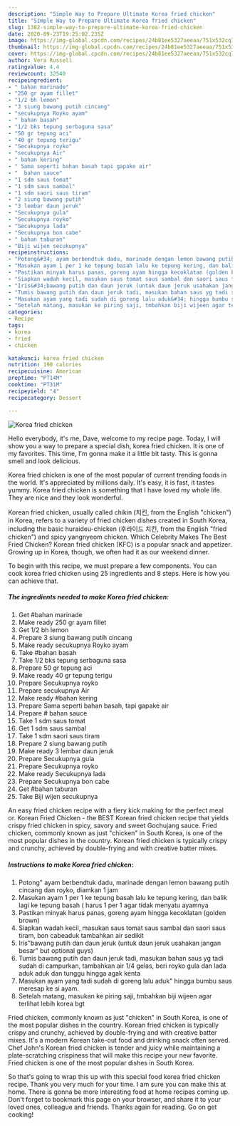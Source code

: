 ```yaml
---
description: "Simple Way to Prepare Ultimate Korea fried chicken"
title: "Simple Way to Prepare Ultimate Korea fried chicken"
slug: 1382-simple-way-to-prepare-ultimate-korea-fried-chicken
date: 2020-09-23T19:25:02.235Z
image: https://img-global.cpcdn.com/recipes/24b81ee5327aeeaa/751x532cq70/korea-fried-chicken-foto-resep-utama.jpg
thumbnail: https://img-global.cpcdn.com/recipes/24b81ee5327aeeaa/751x532cq70/korea-fried-chicken-foto-resep-utama.jpg
cover: https://img-global.cpcdn.com/recipes/24b81ee5327aeeaa/751x532cq70/korea-fried-chicken-foto-resep-utama.jpg
author: Vera Russell
ratingvalue: 4.4
reviewcount: 32540
recipeingredient:
- " bahan marinade"
- "250 gr ayam fillet"
- "1/2 bh lemon"
- "3 siung bawang putih cincang"
- "secukupnya Royko ayam"
- " bahan basah"
- "1/2 bks tepung serbaguna sasa"
- "50 gr tepung aci"
- "40 gr tepung terigu"
- "Secukupnya royko"
- "secukupnya Air"
- " bahan kering"
- " Sama seperti bahan basah tapi gapake air"
- "  bahan sauce"
- "1 sdm saus tomat"
- "1 sdm saus sambal"
- "1 sdm saori saus tiram"
- "2 siung bawang putih"
- "3 lembar daun jeruk"
- "Secukupnya gula"
- "Secukupnya royko"
- "Secukupnya lada"
- "Secukupnya bon cabe"
- " bahan taburan"
- "Biji wijen secukupnya"
recipeinstructions:
- "Potong&#34; ayam berbendtuk dadu, marinade dengan lemon bawang putih cincang dan royko, diamkan 1 jam"
- "Masukan ayam 1 per 1 ke tepung basah lalu ke tepung kering, dan balik lagi ke tepung basah ( harus 1 per 1 agar tidak menyatu ayamnya"
- "Pastikan minyak harus panas, goreng ayam hingga kecoklatan (golden brown)"
- "Siapkan wadah kecil, masukan saus tomat saus sambal dan saori saus tiram, bon cabeaduk tambahkan air sedikit"
- "Iris&#34;bawang putih dan daun jeruk (untuk daun jeruk usahakan jangan besar&#34; but optional guys)"
- "Tumis bawang putih dan daun jeruk tadi, masukan bahan saus yg tadi sudah di campurkan, tambahkan air 1/4 gelas, beri royko gula dan lada aduk aduk dan tunggu hingga agak kenta"
- "Masukan ayam yang tadi sudah di goreng lalu aduk&#34; hingga bumbu saus meresap ke si ayam."
- "Setelah matang, masukan ke piring saji, tmbahkan biji wijeen agar terlihat lebih korea bgt"
categories:
- Recipe
tags:
- korea
- fried
- chicken

katakunci: korea fried chicken 
nutrition: 190 calories
recipecuisine: American
preptime: "PT14M"
cooktime: "PT31M"
recipeyield: "4"
recipecategory: Dessert

---
```



![Korea fried chicken](https://img-global.cpcdn.com/recipes/24b81ee5327aeeaa/751x532cq70/korea-fried-chicken-foto-resep-utama.jpg)

Hello everybody, it's me, Dave, welcome to my recipe page. Today, I will show you a way to prepare a special dish, korea fried chicken. It is one of my favorites. This time, I'm gonna make it a little bit tasty. This is gonna smell and look delicious.

Korea fried chicken is one of the most popular of current trending foods in the world. It's appreciated by millions daily. It's easy, it is fast, it tastes yummy. Korea fried chicken is something that I have loved my whole life. They are nice and they look wonderful.

Korean fried chicken, usually called chikin (치킨, from the English &#34;chicken&#34;) in Korea, refers to a variety of fried chicken dishes created in South Korea, including the basic huraideu-chicken (후라이드 치킨, from the English &#34;fried chicken&#34;) and spicy yangnyeom chicken. Which Celebrity Makes The Best Fried Chicken? Korean fried chicken (KFC) is a popular snack and appetizer. Growing up in Korea, though, we often had it as our weekend dinner.


To begin with this recipe, we must prepare a few components. You can cook korea fried chicken using 25 ingredients and 8 steps. Here is how you can achieve that.

<!--inarticleads1-->

##### The ingredients needed to make Korea fried chicken:

1. Get  #bahan marinade
1. Make ready 250 gr ayam fillet
1. Get 1/2 bh lemon
1. Prepare 3 siung bawang putih cincang
1. Make ready secukupnya Royko ayam
1. Take  #bahan basah
1. Take 1/2 bks tepung serbaguna sasa
1. Prepare 50 gr tepung aci
1. Make ready 40 gr tepung terigu
1. Prepare Secukupnya royko
1. Prepare secukupnya Air
1. Make ready  #bahan kering
1. Prepare  Sama seperti bahan basah, tapi gapake air
1. Prepare  # bahan sauce
1. Take 1 sdm saus tomat
1. Get 1 sdm saus sambal
1. Take 1 sdm saori saus tiram
1. Prepare 2 siung bawang putih
1. Make ready 3 lembar daun jeruk
1. Prepare Secukupnya gula
1. Prepare Secukupnya royko
1. Make ready Secukupnya lada
1. Prepare Secukupnya bon cabe
1. Get  #bahan taburan
1. Take Biji wijen secukupnya


An easy fried chicken recipe with a fiery kick making for the perfect meal or. Korean Fried Chicken - the BEST Korean fried chicken recipe that yields crispy fried chicken in spicy, savory and sweet Gochujang sauce. Fried chicken, commonly known as just &#34;chicken&#34; in South Korea, is one of the most popular dishes in the country. Korean fried chicken is typically crispy and crunchy, achieved by double-frying and with creative batter mixes. 

<!--inarticleads2-->

##### Instructions to make Korea fried chicken:

1. Potong&#34; ayam berbendtuk dadu, marinade dengan lemon bawang putih cincang dan royko, diamkan 1 jam
1. Masukan ayam 1 per 1 ke tepung basah lalu ke tepung kering, dan balik lagi ke tepung basah ( harus 1 per 1 agar tidak menyatu ayamnya
1. Pastikan minyak harus panas, goreng ayam hingga kecoklatan (golden brown)
1. Siapkan wadah kecil, masukan saus tomat saus sambal dan saori saus tiram, bon cabeaduk tambahkan air sedikit
1. Iris&#34;bawang putih dan daun jeruk (untuk daun jeruk usahakan jangan besar&#34; but optional guys)
1. Tumis bawang putih dan daun jeruk tadi, masukan bahan saus yg tadi sudah di campurkan, tambahkan air 1/4 gelas, beri royko gula dan lada aduk aduk dan tunggu hingga agak kenta
1. Masukan ayam yang tadi sudah di goreng lalu aduk&#34; hingga bumbu saus meresap ke si ayam.
1. Setelah matang, masukan ke piring saji, tmbahkan biji wijeen agar terlihat lebih korea bgt


Fried chicken, commonly known as just &#34;chicken&#34; in South Korea, is one of the most popular dishes in the country. Korean fried chicken is typically crispy and crunchy, achieved by double-frying and with creative batter mixes. It&#39;s a modern Korean take-out food and drinking snack often served. Chef John&#39;s Korean fried chicken is tender and juicy while maintaining a plate-scratching crispiness that will make this recipe your new favorite. Fried chicken is one of the most popular dishes in South Korea. 

So that's going to wrap this up with this special food korea fried chicken recipe. Thank you very much for your time. I am sure you can make this at home. There is gonna be more interesting food at home recipes coming up. Don't forget to bookmark this page on your browser, and share it to your loved ones, colleague and friends. Thanks again for reading. Go on get cooking!
